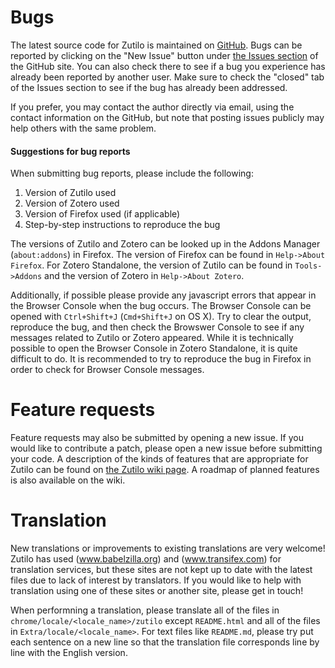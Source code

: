# Bugs

The latest source code for Zutilo is maintained on [GitHub](https://github.com/willsALMANJ/Zutilo "Zutilo's GitHub page").
Bugs can be reported by clicking on the "New Issue" button under [the Issues section](https://github.com/willsALMANJ/Zutilo/issues "GitHub Issues page") of the GitHub site.
You can also check there to see if a bug you experience has already been reported by another user.
Make sure to check the "closed" tab of the Issues section to see if the bug has already been addressed.

If you prefer, you may contact the author directly via email, using the contact information on the GitHub, but note that posting issues publicly may help others with the same problem.

#### Suggestions for bug reports

When submitting bug reports, please include the following:

1. Version of Zutilo used
2. Version of Zotero used
3. Version of Firefox used (if applicable)
4. Step-by-step instructions to reproduce the bug

The versions of Zutilo and Zotero can be looked up in the Addons Manager (`about:addons`) in Firefox.
The version of Firefox can be found in `Help->About Firefox`.
For Zotero Standalone, the version of Zutilo can be found in `Tools->Addons` and the version of Zotero in `Help->About Zotero`.

Additionally, if possible please provide any javascript errors that appear in the Browser Console when the bug occurs.
The Browser Console can be opened with `Ctrl+Shift+J` (`Cmd+Shift+J` on OS X).
Try to clear the output, reproduce the bug, and then check the Browswer Console to see if any messages related to Zutilo or Zotero appeared.
While it is technically possible to open the Browser Console in Zotero Standalone, it is quite difficult to do.
It is recommended to try to reproduce the bug in Firefox in order to check for Browser Console messages.

# Feature requests

Feature requests may also be submitted by opening a new issue.
If you would like to contribute a patch, please open a new issue before submitting your code.
A description of the kinds of features that are appropriate for Zutilo can be found on [the Zutilo wiki page](https://github.com/willsALMANJ/Zutilo/wiki).
A roadmap of planned features is also available on the wiki.

# Translation

New translations or improvements to existing translations are very welcome!
Zutilo has used (www.babelzilla.org) and (www.transifex.com) for translation services, but these sites are not kept up to date with the latest files due to lack of interest by translators.
If you would like to help with translation using one of these sites or another site, please get in touch!

When performning a translation, please translate all of the files in `chrome/locale/<locale_name>/zutilo` except `README.html` and all of the files in `Extra/locale/<locale_name>`.
For text files like `README.md`, please try put each sentence on a new line so that the translation file corresponds line by line with the English version.
